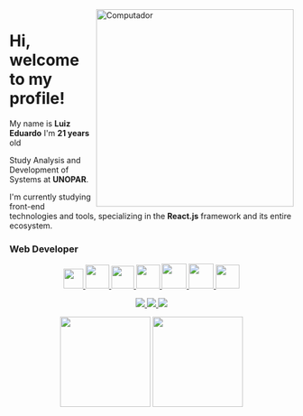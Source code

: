 
<img src="https://media.giphy.com/media/WtTnAfZn6aVJfBzlN3/giphy.gif" min-width="400px" max-width="450px" width="350 px" align="right"  alt="Computador ">

<h1>Hi, welcome to my profile!</h1>

<p>My name is <strong>Luiz Eduardo</strong> I'm <strong>21 years</strong> old <p>
<p>Study Analysis and Development of Systems at <strong>UNOPAR</strong>. </p>
<p>I'm currently studying front-end technologies and tools, specializing in the <strong>React.js</strong> framework and its entire ecosystem.</p>
<h3><strong>Web Developer</strong></h3> 

<div class="row" align="center">
  <a href="https://developer.mozilla.org/pt-BR/docs/Web/HTML/Element" title="HTML5" alt="HTML5" target="_blank"> 
    <img src="https://logodownload.org/wp-content/uploads/2016/10/html5-logo-10.png" width="35px"> 
  <a/>  
    
  <a href="https://developer.mozilla.org/pt-BR/docs/Web/CSS" title="CSS3" alt="CSS3" target="_blank"> 
    <img src="https://cdn4.iconfinder.com/data/icons/social-media-logos-6/512/121-css3-512.png" width="42px">
  <a/>   
    
  <a href="https://developer.mozilla.org/pt-BR/docs/Web/JavaScript" title="JavaScript" alt="JavaScript" target="_blank"> 
    <img src="https://cdn.iconscout.com/icon/free/png-256/javascript-2752148-2284965.png" width="40px"> 
  <a/>    
    
  <a href="https://git-scm.com/" title="Git" alt="Git" target="_blank"> 
    <img src="https://upload.wikimedia.org/wikipedia/commons/thumb/3/3f/Git_icon.svg/1200px-Git_icon.svg.png"  width="42px"> 
  <a/>
    
  <a href="https://pt-br.reactjs.org/" title="React" alt="React" target="_blank"> 
    <img src="http://victorvhpg.github.io/minicurso-react.js/slides/img/logo.png" width="44px"> 
  <a/> 
    
  <a href="https://nextjs.org/" title="Next.js" alt="Next.js" target="_blank"> 
    <img src="https://seeklogo.com/images/N/next-js-logo-8FCFF51DD2-seeklogo.com.png" width="44px"> 
  <a/> 
   
  <a href="https://www.typescriptlang.org/" title="TypeScript" alt="TypeScript" target="_blank"> 
    <img src="https://image.flaticon.com/icons/png/512/919/919832.png" width="42px"> 
  <a/> 
</div> 

<p class="row" align="center">
    <a href="mailto:eduardoveltroni@hotmail.com" target="_blank">
      <img src="https://img.shields.io/badge/-Gmail-FF0000?style=for-the-badge&logo=gmail&logoColor=white">
    </a>  
    <a href="https://www.linkedin.com/in/luiz-veltroni/" target="_blank">
      <img src="https://img.shields.io/badge/-LinkedIn-%230077B5?style=for-the-badge&logo=linkedin&logoColor=white" target="_blank">
    </a>  
    <a href="https://dev.to/eduardoopv" target="_blank">
      <img src="https://img.shields.io/badge/-Dev.to-000000?style=for-the-badge&logo=dev.to&logoColor=white" target="_blank">  
    </a>  
</p>

<p align="center">
  <img height="160" src="https://github-readme-stats.vercel.app/api?username=EduardooPV&count_private=true&show_icons=true&theme=nord&hide_border=true" />
  <img height="160" src="https://github-readme-stats.vercel.app/api/top-langs/?username=EduardooPV&layout=compact&theme=nord&hide_border=true" /> 
</p>
